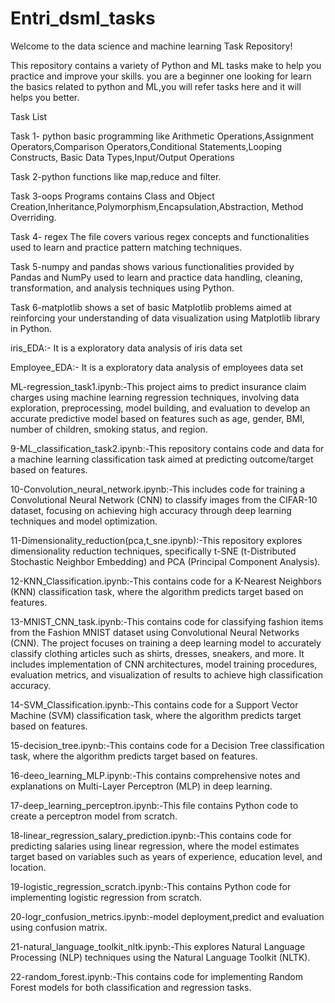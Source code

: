 # Entri_dsml_tasks

Welcome to the data science and machine learning Task Repository!

This repository contains a variety of Python and ML tasks make to help you practice and improve your skills. you are a beginner one looking for learn the basics related to python and ML,you will refer tasks here and it will helps you better.

Task List

Task 1- python basic programming like Arithmetic Operations,Assignment Operators,Comparison Operators,Conditional Statements,Looping Constructs, Basic Data Types,Input/Output Operations

Task 2-python functions like map,reduce and filter.

Task 3-oops Programs contains Class and Object Creation,Inheritance,Polymorphism,Encapsulation,Abstraction, Method Overriding.

Task 4- regex The file covers various regex concepts and functionalities used to learn and practice pattern matching techniques.

Task 5-numpy and pandas shows various functionalities provided by Pandas and NumPy used to learn and practice data handling, cleaning, transformation, and analysis techniques using Python.

Task 6-matplotlib shows a set of basic Matplotlib problems aimed at reinforcing your understanding of data visualization using Matplotlib library in Python.

iris_EDA:- It is a exploratory data analysis of iris data set

Employee_EDA:- It is a exploratory data analysis of employees data set

ML-regression_task1.ipynb:-This project aims to predict insurance claim charges using machine learning regression techniques, involving data exploration, preprocessing, model building, and evaluation to develop an accurate predictive model based on features such as age, gender, BMI, number of children, smoking status, and region.

9-ML_classification_task2.ipynb:-This repository contains code and data for a machine learning classification task aimed at predicting outcome/target based on features.

10-Convolution_neural_network.ipynb:-This includes code for training a Convolutional Neural Network (CNN) to classify images from the CIFAR-10 dataset, focusing on achieving high accuracy through deep learning techniques and model optimization.

11-Dimensionality_reduction(pca,t_sne.ipynb):-This repository explores dimensionality reduction techniques, specifically t-SNE (t-Distributed Stochastic Neighbor Embedding) and PCA (Principal Component Analysis).

12-KNN_Classification.ipynb:-This contains code for a K-Nearest Neighbors (KNN) classification task, where the algorithm predicts target based on features.

13-MNIST_CNN_task.ipynb:-This contains code for classifying fashion items from the Fashion MNIST dataset using Convolutional Neural Networks (CNN). The project focuses on training a deep learning model to accurately classify clothing articles such as shirts, dresses, sneakers, and more. It includes implementation of CNN architectures, model training procedures, evaluation metrics, and visualization of results to achieve high classification accuracy.

14-SVM_Classification.ipynb:-This contains code for a Support Vector Machine (SVM) classification task, where the algorithm predicts target based on features.

15-decision_tree.ipynb:-This contains code for a Decision Tree classification task, where the algorithm predicts target based on features.

16-deeo_learning_MLP.ipynb:-This contains comprehensive notes and explanations on Multi-Layer Perceptron (MLP) in deep learning.

17-deep_learning_perceptron.ipynb:-This file contains Python code to create a perceptron model from scratch.

18-linear_regression_salary_prediction.ipynb:-This contains code for predicting salaries using linear regression, where the model estimates target based on variables such as years of experience, education level, and location.

19-logistic_regression_scratch.ipynb:-This contains Python code for implementing logistic regression from scratch.

20-logr_confusion_metrics.ipynb:-model deployment,predict and evaluation using confusion matrix.

21-natural_language_toolkit_nltk.ipynb:-This explores Natural Language Processing (NLP) techniques using the Natural Language Toolkit (NLTK).

22-random_forest.ipynb:-This contains code for implementing Random Forest models for both classification and regression tasks.
